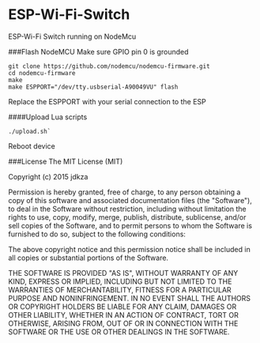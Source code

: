 # ESP-Wi-Fi-Switch
ESP-Wi-Fi Switch running on NodeMcu


###Flash NodeMCU
Make sure GPIO pin 0 is grounded

```shell
git clone https://github.com/nodemcu/nodemcu-firmware.git
cd nodemcu-firmware
make
make ESPPORT="/dev/tty.usbserial-A90049VU" flash
````

Replace the ESPPORT with your serial connection to the ESP


####Upload Lua scripts
```
./upload.sh`
```
Reboot device

###License
The MIT License (MIT)

Copyright (c) 2015 jdkza

Permission is hereby granted, free of charge, to any person obtaining a copy
of this software and associated documentation files (the "Software"), to deal
in the Software without restriction, including without limitation the rights
to use, copy, modify, merge, publish, distribute, sublicense, and/or sell
copies of the Software, and to permit persons to whom the Software is
furnished to do so, subject to the following conditions:

The above copyright notice and this permission notice shall be included in all
copies or substantial portions of the Software.

THE SOFTWARE IS PROVIDED "AS IS", WITHOUT WARRANTY OF ANY KIND, EXPRESS OR
IMPLIED, INCLUDING BUT NOT LIMITED TO THE WARRANTIES OF MERCHANTABILITY,
FITNESS FOR A PARTICULAR PURPOSE AND NONINFRINGEMENT. IN NO EVENT SHALL THE
AUTHORS OR COPYRIGHT HOLDERS BE LIABLE FOR ANY CLAIM, DAMAGES OR OTHER
LIABILITY, WHETHER IN AN ACTION OF CONTRACT, TORT OR OTHERWISE, ARISING FROM,
OUT OF OR IN CONNECTION WITH THE SOFTWARE OR THE USE OR OTHER DEALINGS IN THE
SOFTWARE.
